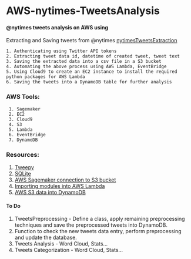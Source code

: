 # AWS-nytimes-TweetsAnalysis
#### @nytimes tweets analysis on AWS using <br>
Extracting and Saving tweets from @nytimes [nytimesTweetsExtraction](nytimesTweetExtraction.ipynb)
```
1. Authenticating using Twitter API tokens
2. Extracting tweet data id, datetime of created tweet, tweet text
3. Saving the extracted data into a csv file in a S3 bucket
4. Automating the above process using AWS Lambda, EventBridge
5. Using Cloud9 to create an EC2 instance to install the required python packages for AWS Lambda
6. Saving the tweets into a DynamoDB table for further analysis
```

### AWS Tools:
```
 1. Sagemaker
 2. EC2
 3. Cloud9
 4. S3
 5. Lambda
 6. EventBridge
 7. DynamoDB
```

### Resources:
1. [Tweepy](https://docs.tweepy.org/en/stable/index.html)
2. [SQLite](https://docs.python.org/3/library/sqlite3.html)
3. [AWS Sagemaker connection to S3 bucket](https://docs.aws.amazon.com/sagemaker/latest/dg/automatic-model-tuning-ex-notebook.html)
4. [Importing modules into AWS Lambda](https://aws.amazon.com/premiumsupport/knowledge-center/lambda-import-module-error-python/)
5. [AWS S3 data into DynamoDB](https://aws-dojo.com/excercises/excercise39/)

#### To Do
1. TweetsPreprocessing - Define a class, apply remaining preprocessing techniques and save the preprocessed tweets into DynamoDB.
2. Function to check the new tweets data entry, perform preprocessing and update the database.
3. Tweets Analysis - Word Cloud, Stats...
4. Tweets Categorization - Word Cloud, Stats...
